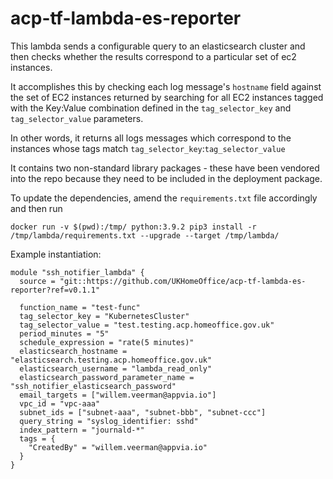 # acp-tf-lambda-es-reporter

This lambda sends a configurable query to an elasticsearch cluster and then checks whether the results correspond to a particular set of ec2 instances.

It accomplishes this by checking each log message's `hostname` field against the set of EC2 instances returned by searching for all EC2 instances tagged with the Key:Value combination defined in the `tag_selector_key` and `tag_selector_value` parameters.

In other words, it returns all logs messages which correspond to the instances whose tags match `tag_selector_key`:`tag_selector_value` 

It contains two non-standard library packages - these have been vendored into the repo because they need to be included in the deployment package.

To update the dependencies, amend the `requirements.txt` file accordingly and then run

```
docker run -v $(pwd):/tmp/ python:3.9.2 pip3 install -r /tmp/lambda/requirements.txt --upgrade --target /tmp/lambda/
```

Example instantiation:

```
module "ssh_notifier_lambda" {
  source = "git::https://github.com/UKHomeOffice/acp-tf-lambda-es-reporter?ref=v0.1.1"

  function_name = "test-func"
  tag_selector_key = "KubernetesCluster"
  tag_selector_value = "test.testing.acp.homeoffice.gov.uk"
  period_minutes = "5"
  schedule_expression = "rate(5 minutes)"
  elasticsearch_hostname = "elasticsearch.testing.acp.homeoffice.gov.uk"
  elasticsearch_username = "lambda_read_only"
  elasticsearch_password_parameter_name = "ssh_notifier_elasticsearch_password"
  email_targets = ["willem.veerman@appvia.io"]
  vpc_id = "vpc-aaa"
  subnet_ids = ["subnet-aaa", "subnet-bbb", "subnet-ccc"]
  query_string = "syslog_identifier: sshd"
  index_pattern = "journald-*"
  tags = {
    "CreatedBy" = "willem.veerman@appvia.io"
  }
}
```